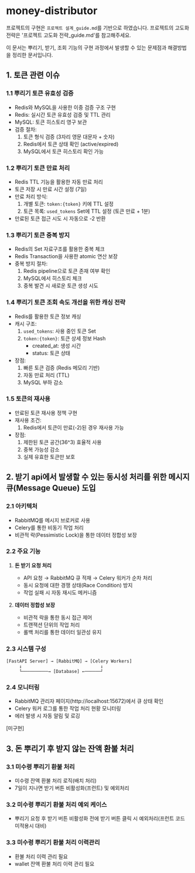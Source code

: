 # money-distributor

프로젝트의 구현은 `프로젝트 설계_guide.md`를 기반으로 하였습니다. 
프로젝트의 고도화 전략은 '프로젝트 고도화 전략_guide.md'를 참고해주세요.

이 문서는 뿌리기, 받기, 조회 기능의 구현 과정에서 발생할 수 있는 문제점과 해결방법을 정리한 문서입니다.

## 1. 토큰 관련 이슈

### 1.1 뿌리기 토큰 유효성 검증
- Redis와 MySQL을 사용한 이중 검증 구조 구현
- Redis: 실시간 토큰 유효성 검증 및 TTL 관리
- MySQL: 토큰 히스토리 영구 보관
- 검증 절차:
  1. 토큰 형식 검증 (3자리 영문 대문자 + 숫자)
  2. Redis에서 토큰 상태 확인 (active/expired)
  3. MySQL에서 토큰 히스토리 확인 가능

### 1.2 뿌리기 토큰 만료 처리
- Redis TTL 기능을 활용한 자동 만료 처리
- 토큰 저장 시 만료 시간 설정 (7일)
- 만료 처리 방식:
  1. 개별 토큰: `token:{token}` 키에 TTL 설정
  2. 토큰 목록: `used_tokens` Set에 TTL 설정 (토큰 만료 + 1분)
- 만료된 토큰 접근 시도 시 자동으로 -2 반환

### 1.3 뿌리기 토큰 중복 방지
- Redis의 Set 자료구조를 활용한 중복 체크
- Redis Transaction을 사용한 atomic 연산 보장
- 중복 방지 절차:
  1. Redis pipeline으로 토큰 존재 여부 확인
  2. MySQL에서 히스토리 체크
  3. 중복 발견 시 새로운 토큰 생성 시도

### 1.4 뿌리기 토큰 조회 속도 개선을 위한 캐싱 전략
- Redis를 활용한 토큰 정보 캐싱
- 캐시 구조:
  1. `used_tokens`: 사용 중인 토큰 Set
  2. `token:{token}`: 토큰 상세 정보 Hash
     - created_at: 생성 시간
     - status: 토큰 상태
- 장점:
  1. 빠른 토큰 검증 (Redis 메모리 기반)
  2. 자동 만료 처리 (TTL)
  3. MySQL 부하 감소

### 1.5 토큰의 재사용
- 만료된 토큰 재사용 정책 구현
- 재사용 조건:
  1. Redis에서 토큰이 만료(-2)된 경우 재사용 가능
- 장점:
  1. 제한된 토큰 공간(36^3) 효율적 사용
  2. 중복 가능성 감소
  3. 실제 유효한 토큰만 보호

## 2. 받기 api에서 발생할 수 있는 동시성 처리를 위한 메시지 큐(Message Queue) 도입

### 2.1 아키텍처
- RabbitMQ를 메시지 브로커로 사용
- Celery를 통한 비동기 작업 처리
- 비관적 락(Pessimistic Lock)을 통한 데이터 정합성 보장

### 2.2 주요 기능
1. **돈 받기 요청 처리**
   - API 요청 → RabbitMQ 큐 적재 → Celery 워커가 순차 처리
   - 동시 요청에 대한 경쟁 상태(Race Condition) 방지
   - 작업 실패 시 자동 재시도 메커니즘

2. **데이터 정합성 보장**
   - 비관적 락을 통한 동시 접근 제어
   - 트랜잭션 단위의 작업 처리
   - 롤백 처리를 통한 데이터 일관성 유지

### 2.3 시스템 구성
```
[FastAPI Server] → [RabbitMQ] → [Celery Workers]
     ↓                              ↓
     └──────────→ [Database] ←──────┘
```

### 2.4 모니터링
- RabbitMQ 관리자 페이지(http://localhost:15672)에서 큐 상태 확인
- Celery 워커 로그를 통한 작업 처리 현황 모니터링
- 에러 발생 시 자동 알림 및 로깅



[미구현]
## 3. 돈 뿌리기 후 받지 않는 잔액 환불 처리

### 3.1 미수령 뿌리기 환불 처리
- 미수령 잔액 환불 처리 로직(배치 처리)
- 7일이 지나면 받기 버튼 비활성화(프런트) 및 예외처리

### 3.2 미수령 뿌리기 환불 처리 예외 케이스
- 뿌리기 요청 후 받기 버튼 비활성화 전에 받기 버튼 클릭 시 예외처리(프런트 코드 미적용시 대비)

### 3.3 미수령 뿌리기 환불 처리 이력관리
- 환불 처리 이력 관리 필요
- wallet 잔액 환불 처리 이력 관리 필요